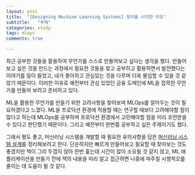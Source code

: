 ```yaml
---
layout: post
title:  "[Designing Machine Learning Systems] 정리를 시작한 이유"
subtitle:   "부제"
categories: study
tags: mlops
comments: true

---
```


최근 공부한 것들을 활용하여 무언가를 스스로 만들어보고 싶다는 생각을 했다. 만들어보고 싶은 것을 만드는 과정에서 필요한 것들을 찾고 공부하고 활용하면서 발전했다는 이야기를 많이 들었고, 내가 좋아하고 관심있는 것을 다루며 더욱 몰입할 수 있을 것 같았기 때문이다. 이러한 이유로 예전부터 관심 있었던 금융 도메인에 ML을 접목한 무언가를 만들어 보려고 준비하고 있다.

ML을 활용한 무언가를 만들기 위한 고려사항을 찾아보며 MLOps를 알아두는 것이 필요하겠다고 느꼈다. ML을 프로덕션 환경에 적용할 때는 연구할 때보다 고려해야할 점이 많다고 하는데 MLOps를 공부하며 프로덕션 환경에서 고민해야할 점을 미리 조언받을 수 있다고 판단했기 때문이다. 그리고 예전부터 한번쯤 공부하고 싶은 주제이기도 했다.

그래서 평도 좋고, 머신러닝 시스템을 개발할 때 필요한 유의사항을 담은 [머신러닝 시스템 설계](https://www.google.co.kr/books/edition/%EB%A8%B8%EC%8B%A0%EB%9F%AC%EB%8B%9D_%EC%8B%9C%EC%8A%A4%ED%85%9C_%EC%84%A4%EA%B3%84/Nvi0EAAAQBAJ?hl=ko&gbpv=0)를 정리해보려고 한다. 단순하지만 빠르게 만들어보고 필요할 때 찾아보는 것도 좋겠지만 책이 그리 두껍지 않아 한번 훑는데 시간이 많이 소요될 것 같지 않고, ML 애플리케이션을 만들기 전에 책의 내용을 미리 알고 접근하면 나중에 마주칠 시행착오를 줄이는 데 도움이 될 것 같다.